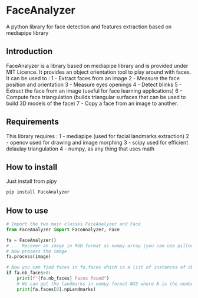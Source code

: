 # FaceAnalyzer
A python library for face detection and features extraction based on mediapipe library

## Introduction
FaceAnalyzer is a library based on mediapipe library and is provided under MIT Licence. It provides an object orientation tool to play around with faces.
It can be used to :
1 - Extract faces from an image
2 - Measure the face position and orientation
3 - Measure eyes openings
4 - Detect blinks
5 - Extract the face from an image (useful for face learning applications)
6 - Compute face triangulation (builds triangular surfaces that can be used to build 3D models of the face)
7 - Copy a face from an image to another.

## Requirements
This library requires :
1 - mediapipe (used for facial landmarks extraction)
2 - opencv used for drawing and image morphing
3 - scipy used for efficient delaulay triangulation
4 - numpy, as any thing that uses math


## How to install
Just install from pipy
```bash
pip install FaceAnalyzer
```

## How to use

```python
# Import the two main classes FaceAnalyzer and Face 
from FaceAnalyzer import FaceAnalyzer, Face

fa = FaceAnalyzer()
# ... Recover an image in RGB format as numpy array (you can use pillow opencv but if you use opencv make sure you change the color space from BGR to RGB)
# Now process the image
fa.process(image)

# Now you can find faces in fa.faces which is a list of instances of object Face
if fa.nb_faces>0:
    print(f"{fa.nb_faces} Faces found")
    # We can get the landmarks in numpy format NX3 where N is the number of the landmarks and 3 is x,y,z coordinates 
    print(fa.faces[0].npLandmarks)
```